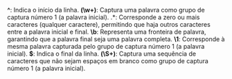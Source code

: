 **^**: Indica o início da linha.
**(\w+)**: Captura uma palavra como grupo de captura número 1 (a palavra inicial).
.*: Corresponde a zero ou mais caracteres (qualquer caractere), permitindo que haja outros caracteres entre a palavra inicial e final.
**\b**: Representa uma fronteira de palavra, garantindo que a palavra final seja uma palavra completa.
**\1**: Corresponde à mesma palavra capturada pelo grupo de captura número 1 (a palavra inicial).
**$**: Indica o final da linha.
**(\S+)**: Captura uma sequência de caracteres que não sejam espaços em branco como grupo de captura número 1 (a palavra inicial).

